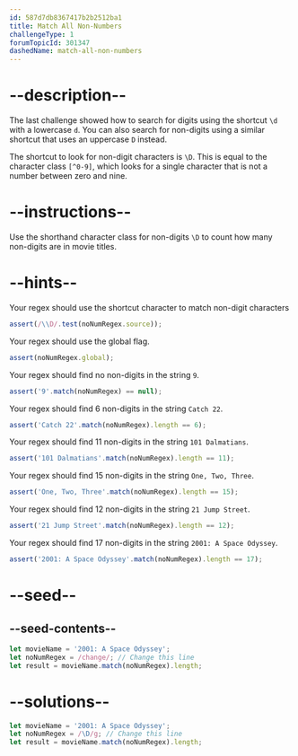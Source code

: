 ```yaml
---
id: 587d7db8367417b2b2512ba1
title: Match All Non-Numbers
challengeType: 1
forumTopicId: 301347
dashedName: match-all-non-numbers
---
```


# --description--

The last challenge showed how to search for digits using the shortcut `\d` with a lowercase `d`. You can also search for non-digits using a similar shortcut that uses an uppercase `D` instead.

The shortcut to look for non-digit characters is `\D`. This is equal to the character class `[^0-9]`, which looks for a single character that is not a number between zero and nine.

# --instructions--

Use the shorthand character class for non-digits `\D` to count how many non-digits are in movie titles.

# --hints--

Your regex should use the shortcut character to match non-digit characters

```js
assert(/\\D/.test(noNumRegex.source));
```

Your regex should use the global flag.

```js
assert(noNumRegex.global);
```

Your regex should find no non-digits in the string `9`.

```js
assert('9'.match(noNumRegex) == null);
```

Your regex should find 6 non-digits in the string `Catch 22`.

```js
assert('Catch 22'.match(noNumRegex).length == 6);
```

Your regex should find 11 non-digits in the string `101 Dalmatians`.

```js
assert('101 Dalmatians'.match(noNumRegex).length == 11);
```

Your regex should find 15 non-digits in the string `One, Two, Three`.

```js
assert('One, Two, Three'.match(noNumRegex).length == 15);
```

Your regex should find 12 non-digits in the string `21 Jump Street`.

```js
assert('21 Jump Street'.match(noNumRegex).length == 12);
```

Your regex should find 17 non-digits in the string `2001: A Space Odyssey`.

```js
assert('2001: A Space Odyssey'.match(noNumRegex).length == 17);
```

# --seed--

## --seed-contents--

```js
let movieName = '2001: A Space Odyssey';
let noNumRegex = /change/; // Change this line
let result = movieName.match(noNumRegex).length;
```

# --solutions--

```js
let movieName = '2001: A Space Odyssey';
let noNumRegex = /\D/g; // Change this line
let result = movieName.match(noNumRegex).length;
```
